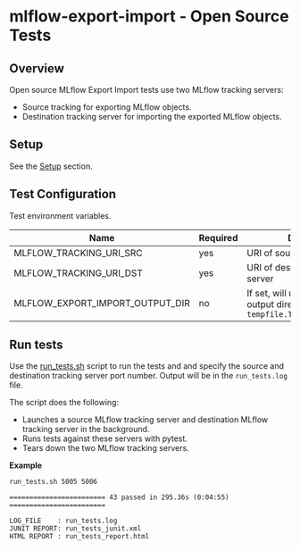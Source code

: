 # mlflow-export-import - Open Source Tests

## Overview

Open source MLflow Export Import tests use two MLflow tracking servers: 
  * Source tracking for exporting MLflow objects.
  * Destination tracking server for importing the exported MLflow objects.

## Setup

See the [Setup](../../README.md#Setup) section.

## Test Configuration

Test environment variables.

|Name | Required | Description|
|-----|----------|---------|
| MLFLOW_TRACKING_URI_SRC | yes | URI of source tracking server |
| MLFLOW_TRACKING_URI_DST | yes | URI of destination tracking server |
| MLFLOW_EXPORT_IMPORT_OUTPUT_DIR | no | If set, will use this as the export output directory instead of `tempfile.TemporaryDirectory()` |



## Run tests

Use the [run_tests.sh](run_tests.sh) script to run the tests and and specify the source and destination tracking server port number.
Output will be in the `run_tests.log` file.

The script does the following:
* Launches a source MLflow tracking server and destination MLflow tracking server in the background.
* Runs tests against these servers with pytest.
* Tears down the two MLflow tracking servers.

**Example**
```
run_tests.sh 5005 5006
```
```
======================== 43 passed in 295.36s (0:04:55) ========================

LOG_FILE    : run_tests.log
JUNIT REPORT: run_tests_junit.xml
HTML REPORT : run_tests_report.html
```

